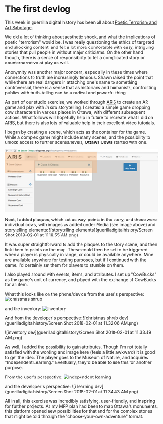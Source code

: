# The first devlog

This week in guerrilla digital history has been all about [Poetic Terrorism and Art Sabotage](https://ia800208.us.archive.org/14/items/al_Hakim_Bey_T.A.Z._The_Temporary_Autonomous_Zone_Ontological_Anarchy_Poetic_Terror/Hakim_Bey__T.A.Z.__The_Temporary_Autonomous_Zone__Ontological_Anarchy__Poetic_Terrorism_a4.pdf). 

We did a lot of thinking about aesthetic shock, and what the implications of poetic "terrorism" would be. I was really questioning the ethics of targeted and shocking content, and felt a lot more comfortable with easy, intriguing stories that pull people in without major criticisms. On the other hand though, there is a sense of responsibility to tell a complicated story or counternarrative at play as well. 

Anonymity was another major concern, especially in these times where connections to truth are increasingly tenuous. Shawn raised the point that while there are real dangers in attaching one's name to something controversial, there is a sense that as historians and humanists, confronting publics with truth-telling can be a radical and powerful thing. 

As part of our studio exercise, we worked through [ARIS](https://fielddaylab.org/make/aris/) to create an AR game and play with *in situ* storytelling. I created a simple game dropping cow characters in various places in Ottawa, with different subsequent actions. What follows will hopefully help in future to recreate what I did on ARIS, but there is also lots of valuable help in their excellent video tutorials.

I began by creating a scene, which acts as the container for the game. While a complex game might include many scenes, and the possibility to unlock access to further scenes/levels, **Ottawa Cows** started with one. 

![aris scene](SceneARIS.jpg)

Next, I added plaques, which act as way-points in the story, and these were individual cows, with images as added under Media (see image above) and storytelling elements: ![storytelling elements](guerilladigitalhistory/Screen Shot 2018-02-01 at 11.18.55 AM.png) 

It was super straightforward to add the plaques to the story scene, and then link them to points on the map. These could then be set to be triggered when a player is physically in range, or could be available anywhere. Mine are available anywhere for testing purposes, but if I continued with the game, I'd certainly set them for players to stumble on them. 

I also played around with events, items, and attributes. I set up "CowBucks" as the game's unit of currency, and played with the exchange of CowBucks for an item. 

What this looks like on the phone/device from the user's perspective:
![christmas shrub](guerilladigitalhistory/IMG_6844.PNG)

and the inventory:
![inventory](guerilladigitalhistory/IMG_6845.PNG)

And from the developer's perspective:
![christmas shrub dev](guerilladigitalhistory/Screen Shot 2018-02-01 at 11.32.06 AM.png)

![inventory dev](guerilladigitalhistory/Screen Shot 2018-02-01 at 11.33.49 AM.png)

As well, I added the possibility to gain attributes. Though I'm not totally satisfied with the wording and image here (feels a little awkward) it is good to get the idea. The player goes to the Museum of Nature, and acquires "Independent Learning." Eventually, they'd be able to use this for another purpose. 

From the user's perspective:
![independent learning](guerilladigitalhistory/IMG_6843.PNG)

and the developer's perspective:
![i learning dev](guerilladigitalhistory/Screen Shot 2018-02-01 at 11.34.43 AM.png)

All in all, this exercise was incredibly satisfying, user-friendly, and inspiring for further projects. As my MRP plan had been to map Ottawa's monuments, this platform opened new possibilities for that and for the complex stories that might be told through the "choose-your-own-adventure" format. 


